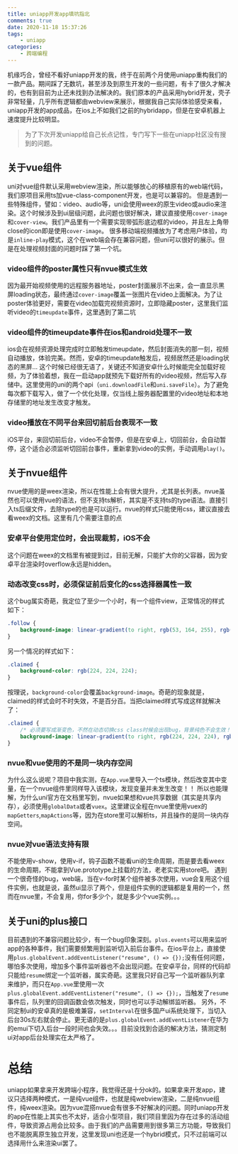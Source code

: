 ```yaml
---
title: uniapp开发app填坑指北
comments: true
date: 2020-11-18 15:37:26
tags:
    - uniapp
categories:
    - 跨端编程
---
```


机缘巧合，曾经不看好uniapp开发的我，终于在前两个月使用uniapp重构我们的一款产品。期间踩了无数坑，甚至涉及到原生开发的一些问题，有卡了很久才解决的，也有到目前为止还未找到办法解决的。我们原本的产品采用hybrid开发，壳子非常轻量，几乎所有逻辑都由webview来展示，根据我自己实际体验感受来看，uniapp开发的app成品，在ios上不如我们之前的hybridapp，但是在安卓机器上速度提升比较明显。
> 为了下次开发uniapp给自己长点记性，专门写下一些在uniapp社区没有搜到的问题。

## 关于vue组件
uni对vue组件默认采用webview渲染，所以能够放心的移植原有的web端代码，我们原项目采用ts加vue-class-component开发，也是可以兼容的。
但是遇到一些特殊组件，譬如：video、audio等，uni会使用weex的原生video或audio来渲染。这个时候涉及到ui层级问题，此问题也很好解决，建议直接使用`cover-image`和`cover-view`。我们产品里有一个需要实现带弧形底边框的video，并且左上角带close的icon即是使用`cover-image`。
很多移动端视频播放为了考虑用户体验，均是`inline-play`模式，这个在web端会存在兼容问题，但uni可以很好的展示。但是在处理视频封面的问题时踩了第一个坑。

### video组件的poster属性只有nvue模式生效
因为最开始视频使用的远程服务器地址，poster封面展示不出来，会一直显示黑屏loading状态，最终通过`cover-image`覆盖一张图片在video上面解决。为了让poster体验更好，需要在video加载完视频资源时，立即隐藏poster，这里我们监听video的`timeupdate`事件，这里遇到了第二坑

### video组件的timeupdate事件在ios和android处理不一致
ios会在视频资源处理完成时立即触发timeupdate，然后封面消失的那一刻，视频自动播放，体验完美。然而，安卓的timeupdate触发后，视频居然还是loading状态的黑屏...
这个时候已经很无语了，关键还不知道安卓什么时候能完全加载好视频，为了体验着想，我在一启动app就预先下载好所有的video视频，然后写入存储中。这里使用的uni的两个api（`uni.downloadFile`和`uni.saveFile`）。为了避免每次都下载写入，做了一个优化处理，仅当线上服务器配置里的video地址和本地存储里的地址发生改变才触发。

### video播放在不同平台来回切前后台表现不一致
iOS平台，来回切前后台，video不会暂停，但是在安卓上，切回前台，会自动暂停，这个适合必须监听切回前台事件，重新拿到video的实例，手动调用`play()`。

## 关于nvue组件
nvue使用的是weex渲染，所以在性能上会有很大提升，尤其是长列表。nvue虽然也可以使用vue的语法，但不支持ts解析，其实是不支持ts的type语法。直接引入ts后缀文件，去除type的也是可以运行。nvue的样式只能使用css，建议直接去看weex的文档。这里有几个需要注意的点

### 安卓平台使用定位时，会出现裁剪，iOS不会
这个问题在weex的文档里有被提到过，目前无解，只能扩大你的父容器，因为安卓平台渲染时overflow永远是hidden。

### 动态改变css时，必须保证前后变化的css选择器属性一致
这个bug属实奇葩，我定位了至少一个小时，有一个组件view，正常情况的样式如下：
``` css
.follow {
    background-image: linear-gradient(to right, rgb(53, 164, 255), rgb(79, 121, 255));
}
```
另一个情况的样式如下：
``` css
.claimed {
    background-color: rgb(224, 224, 224);
}
```
按理说，`background-color`会覆盖`background-image`。奇葩的现象就是，claimed的样式会时不时失效，不是百分百。当把claimed样式写成这样就解决了：
``` css
.claimed {
    /* 必须要写成渐变色，不然在动态切换css class时候会出现bug，背景纯色不会生效！！ */
    background-image: linear-gradient(to right, rgb(224, 224, 224), rgb(225, 225, 225));
}
```

### nvue和vue使用的不是同一块内存空间
为什么这么说呢？项目中我实测，在`App.vue`里导入一个ts模块，然后改变其中变量，在一个nvue组件里同样导入该模块，发现变量并未发生改变！！
所以也能理解，为什么uni官方在文档里写到，nvue如果想和vue共享数据（其实是共享内存），必须使用`globalData`或者`vuex`。这里建议全程在nvue里使用vuex的`mapGetters`,`mapActions`等，因为在store里可以解析ts，并且操作的是同一块内存空间。

### nvue对vue语法支持有限
不能使用v-show，使用v-if，钩子函数不能看uni的生命周期，而是要去看weex的生命周期，不能拿到Vue.prototype上挂载的方法，老老实实用store吧。
遇到一个很奇怪的bug，web端，当在v-for时某个组件被多次使用，vue会复用这个组件实例，也就是说，虽然ui显示了两个，但是组件实例的逻辑都是复用的一个，然而在nvue里，不会复用，你for多少个，就是多少个vue实例。。。

## 关于uni的plus接口
目前遇到的不兼容问题比较少，有一个bug印象深刻。`plus.events`可以用来监听app的各种事件，我们需要频繁用到监听切入前后台事件。在ios平台上，直接使用`plus.globalEvent.addEventListener("resume", () => {});`没有任何问题，哪怕多次使用，增加多个事件监听器也不会出现问题。在安卓平台，同样的代码却只能给`resume`绑定一个监听器，属实奇葩。这里我只好自己写一个监听器队列拿来维护，而只在`App.vue`里使用一次`plus.globalEvent.addEventListener("resume", () => {});`，当触发了`resume`事件后，队列里的回调函数会依次触发，同时也可以手动解绑监听器。
另外，不同定制ui的安卓真的是极难兼容，`setInterval`在很多国产ui系统处理下，当切入后台30s左右就会停止。更无语的是`plus.globalEvent.addEventListener`在华为的emui下切入后台一段时间也会失效。。。目前没找到合适的解决方法，猜测定制ui对app后台处理实在太严格了。

# 总结
uniapp如果拿来开发跨端小程序，我觉得还是十分ok的。如果拿来开发app，建议只选择两种模式，一是纯vue组件，也就是纯webview渲染，二是纯nvue组件，纯weex渲染。因为vue混搭nvue会有很多不好解决的问题。同时uniapp开发的app在性能上其实也不太好，适合小型项目，我们项目里因为存在过多的活动组件，导致资源占用会比较多。由于我们的产品需要用到很多第三方功能，导致我们也不能脱离原生独立开发，这里发现uni也还是一个hybrid模式，只不过前端可以选择用什么来渲染ui罢了。
